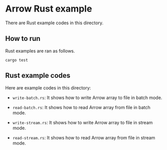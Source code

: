 <!---
  Licensed to the Apache Software Foundation (ASF) under one
  or more contributor license agreements.  See the NOTICE file
  distributed with this work for additional information
  regarding copyright ownership.  The ASF licenses this file
  to you under the Apache License, Version 2.0 (the
  "License"); you may not use this file except in compliance
  with the License.  You may obtain a copy of the License at

    http://www.apache.org/licenses/LICENSE-2.0

  Unless required by applicable law or agreed to in writing,
  software distributed under the License is distributed on an
  "AS IS" BASIS, WITHOUT WARRANTIES OR CONDITIONS OF ANY
  KIND, either express or implied.  See the License for the
  specific language governing permissions and limitations
  under the License.
-->

# Arrow Rust example

There are Rust example codes in this directory.

## How to run

Rust examples are ran as follows.
```
cargo test
```

## Rust example codes

Here are example codes in this directory:

  * `write-batch.rs`: It shows how to write Arrow array to file in
    batch mode.

  * `read-batch.rs`: It shows how to read Arrow array from file in
    batch mode.

  * `write-stream.rs`: It shows how to write Arrow array to file in
    stream mode.

  * `read-stream.rs`: It shows how to read Arrow array from file in
    stream mode.
